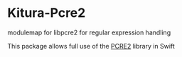 # Kitura-Pcre2
modulemap for libpcre2 for regular expression handling

This package allows full use of the [PCRE2](http://www.pcre.org/) library in Swift
